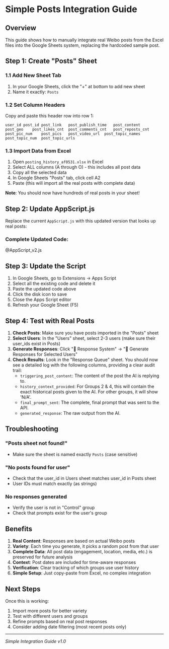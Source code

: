 # Simple Posts Integration Guide

## Overview
This guide shows how to manually integrate real Weibo posts from the Excel files into the Google Sheets system, replacing the hardcoded sample post.

## Step 1: Create "Posts" Sheet

### 1.1 Add New Sheet Tab
1. In your Google Sheets, click the "+" at bottom to add new sheet
2. Name it exactly: `Posts`

### 1.2 Set Column Headers
Copy and paste this header row into row 1:
```
user_id	post_id	post_link	post_publish_time	post_content	post_geo	post_likes_cnt	post_comments_cnt	post_reposts_cnt	post_pic_num	post_pics	post_video_url	post_topic_names	post_topic_num	post_topic_urls
```

### 1.3 Import Data from Excel
1. Open `posting_history_af0531.xlsx` in Excel
2. Select ALL columns (A through O) - this includes all post data
3. Copy all the selected data
4. In Google Sheets "Posts" tab, click cell A2
5. Paste (this will import all the real posts with complete data)

**Note**: You should now have hundreds of real posts in your sheet!

## Step 2: Update AppScript.js

Replace the current `AppScript.js` with this updated version that looks up real posts:

### Complete Updated Code:
@AppScript_v2.js

## Step 3: Update the Script

1. In Google Sheets, go to Extensions → Apps Script
2. Select all the existing code and delete it
3. Paste the updated code above
4. Click the disk icon to save
5. Close the Apps Script editor
6. Refresh your Google Sheet (F5)

## Step 4: Test with Real Posts

1. **Check Posts**: Make sure you have posts imported in the "Posts" sheet
2. **Select Users**: In the "Users" sheet, select 2-3 users (make sure their user_ids exist in Posts)
3. **Generate Responses**: Click "🤖 Response System" → "📝 Generate Responses for Selected Users"
4. **Check Results**: Look in the "Response Queue" sheet. You should now see a detailed log with the following columns, providing a clear audit trail:
   - `triggering_post_content`: The content of the post the AI is replying to.
   - `history_context_provided`: For Groups 2 & 4, this will contain the exact historical posts given to the AI. For other groups, it will show 'N/A'.
   - `final_prompt_sent`: The complete, final prompt that was sent to the API.
   - `generated_response`: The raw output from the AI.

## Troubleshooting

### "Posts sheet not found!"
- Make sure the sheet is named exactly `Posts` (case sensitive)

### "No posts found for user"
- Check that the user_id in Users sheet matches user_id in Posts sheet
- User IDs must match exactly (as strings)

### No responses generated
- Verify the user is not in "Control" group
- Check that prompts exist for the user's group

## Benefits

1. **Real Content**: Responses are based on actual Weibo posts
2. **Variety**: Each time you generate, it picks a random post from that user
3. **Complete Data**: All post data (engagement, location, media, etc.) is preserved for future analysis
4. **Context**: Post dates are included for time-aware responses
5. **Verification**: Clear tracking of which groups use user history
6. **Simple Setup**: Just copy-paste from Excel, no complex integration

## Next Steps

Once this is working:
1. Import more posts for better variety
2. Test with different users and groups
3. Refine prompts based on real post responses
4. Consider adding date filtering (most recent posts only)

---

*Simple Integration Guide v1.0*